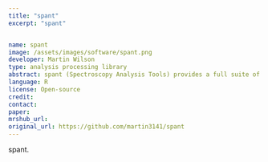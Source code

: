 ```yaml
---
title: "spant"
excerpt: "spant"


name: spant
image: /assets/images/software/spant.png
developer: Martin Wilson
type: analysis processing library
abstract: spant (Spectroscopy Analysis Tools) provides a full suite of tools to build automated analysis pipelines for Magnetic Resonance Spectroscopy (MRS) data.
language: R
license: Open-source
credit:
contact:
paper:
mrshub_url:
original_url: https://github.com/martin3141/spant
---
```


spant.
